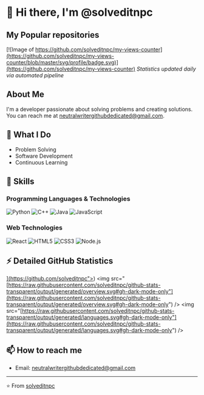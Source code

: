 # 👋 Hi there, I'm @solveditnpc

## My Popular repositories 

[![Image of https://github.com/solveditnpc/my-views-counter](https://github.com/solveditnpc/my-views-counter/blob/master/svg/profile/badge.svg)](https://github.com/solveditnpc/my-views-counter)
*Statistics updated daily via automated pipeline*

## About Me
I'm a developer passionate about solving problems and creating solutions. You can reach me at neutralwritergithubdedicated@gmail.com.

## 🔭 What I Do
- Problem Solving
- Software Development
- Continuous Learning

## 🌱 Skills
### Programming Languages & Technologies
![Python](https://img.shields.io/badge/Python-3776AB?style=for-the-badge&logo=python&logoColor=white)
![C++](https://img.shields.io/badge/C++-00599C?style=for-the-badge&logo=c%2B%2B&logoColor=white)
![Java](https://img.shields.io/badge/Java-ED8B00?style=for-the-badge&logo=openjdk&logoColor=white)
![JavaScript](https://img.shields.io/badge/JavaScript-F7DF1E?style=for-the-badge&logo=javascript&logoColor=black)

### Web Technologies
![React](https://img.shields.io/badge/React-20232A?style=for-the-badge&logo=react&logoColor=61DAFB)
![HTML5](https://img.shields.io/badge/HTML5-E34F26?style=for-the-badge&logo=html5&logoColor=white)
![CSS3](https://img.shields.io/badge/CSS3-1572B6?style=for-the-badge&logo=css3&logoColor=white)
![Node.js](https://img.shields.io/badge/Node.js-43853D?style=for-the-badge&logo=node.js&logoColor=white)

## ⚡ Detailed GitHub Statistics

<a href="[https://github.com/solveditnpc">](https://github.com/solveditnpc">)
    <img src="[https://raw.githubusercontent.com/solveditnpc/github-stats-transparent/output/generated/overview.svg#gh-dark-mode-only"](https://raw.githubusercontent.com/solveditnpc/github-stats-transparent/output/generated/overview.svg#gh-dark-mode-only") />
    <img src="[https://raw.githubusercontent.com/solveditnpc/github-stats-transparent/output/generated/languages.svg#gh-dark-mode-only"](https://raw.githubusercontent.com/solveditnpc/github-stats-transparent/output/generated/languages.svg#gh-dark-mode-only") />
</a>

## 📫 How to reach me
- Email: neutralwritergithubdedicated@gmail.com

---
⭐️ From [solveditnpc](https://github.com/solveditnpc)
